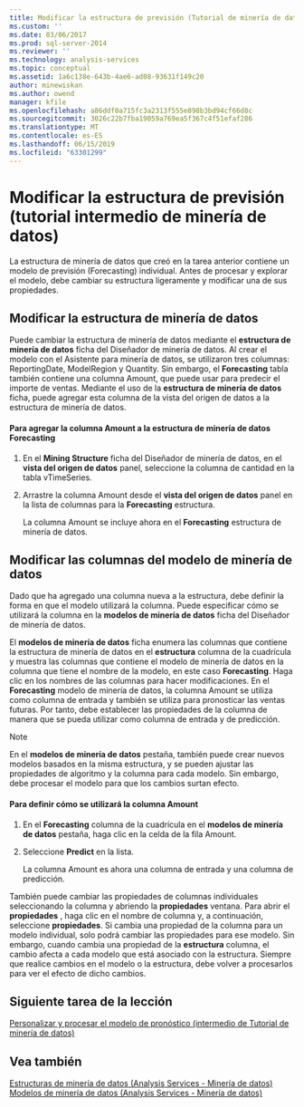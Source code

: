 ```yaml
---
title: Modificar la estructura de previsión (Tutorial de minería de datos intermedios) | Microsoft Docs
ms.custom: ''
ms.date: 03/06/2017
ms.prod: sql-server-2014
ms.reviewer: ''
ms.technology: analysis-services
ms.topic: conceptual
ms.assetid: 1a6c138e-643b-4ae6-ad08-93631f149c20
author: minewiskan
ms.author: owend
manager: kfile
ms.openlocfilehash: a86ddf0a715fc3a2313f555e898b3bd94cf66d8c
ms.sourcegitcommit: 3026c22b7fba19059a769ea5f367c4f51efaf286
ms.translationtype: MT
ms.contentlocale: es-ES
ms.lasthandoff: 06/15/2019
ms.locfileid: "63301299"
---
```

# <a name="modifying-the-forecasting-structure-intermediate-data-mining-tutorial"></a>Modificar la estructura de previsión (tutorial intermedio de minería de datos)
  La estructura de minería de datos que creó en la tarea anterior contiene un modelo de previsión (Forecasting) individual. Antes de procesar y explorar el modelo, debe cambiar su estructura ligeramente y modificar una de sus propiedades.  
  
## <a name="modifying-the-mining-structure"></a>Modificar la estructura de minería de datos  
 Puede cambiar la estructura de minería de datos mediante el **estructura de minería de datos** ficha del Diseñador de minería de datos. Al crear el modelo con el Asistente para minería de datos, se utilizaron tres columnas: ReportingDate, ModelRegion y Quantity. Sin embargo, el **Forecasting** tabla también contiene una columna Amount, que puede usar para predecir el importe de ventas. Mediante el uso de la **estructura de minería de datos** ficha, puede agregar esta columna de la vista del origen de datos a la estructura de minería de datos.  
  
#### <a name="to-add-the-amount-column-to-the-forecasting-mining-structure"></a>Para agregar la columna Amount a la estructura de minería de datos Forecasting  
  
1.  En el **Mining Structure** ficha del Diseñador de minería de datos, en el **vista del origen de datos** panel, seleccione la columna de cantidad en la tabla vTimeSeries.  
  
2.  Arrastre la columna Amount desde el **vista del origen de datos** panel en la lista de columnas para la **Forecasting** estructura.  
  
     La columna Amount se incluye ahora en el **Forecasting** estructura de minería de datos.  
  
## <a name="modifying-the-columns-in-the-mining-model"></a>Modificar las columnas del modelo de minería de datos  
 Dado que ha agregado una columna nueva a la estructura, debe definir la forma en que el modelo utilizará la columna. Puede especificar cómo se utilizará la columna en la **modelos de minería de datos** ficha del Diseñador de minería de datos.  
  
 El **modelos de minería de datos** ficha enumera las columnas que contiene la estructura de minería de datos en el **estructura** columna de la cuadrícula y muestra las columnas que contiene el modelo de minería de datos en la columna que tiene el nombre de la modelo, en este caso **Forecasting**. Haga clic en los nombres de las columnas para hacer modificaciones. En el **Forecasting** modelo de minería de datos, la columna Amount se utiliza como columna de entrada y también se utiliza para pronosticar las ventas futuras. Por tanto, debe establecer las propiedades de la columna de manera que se pueda utilizar como columna de entrada y de predicción.  
  
> [!NOTE]  
>  En el **modelos de minería de datos** pestaña, también puede crear nuevos modelos basados en la misma estructura, y se pueden ajustar las propiedades de algoritmo y la columna para cada modelo. Sin embargo, debe procesar el modelo para que los cambios surtan efecto.  
  
#### <a name="to-define-how-the-amount-column-will-be-used"></a>Para definir cómo se utilizará la columna Amount  
  
1.  En el **Forecasting** columna de la cuadrícula en el **modelos de minería de datos** pestaña, haga clic en la celda de la fila Amount.  
  
2.  Seleccione **Predict** en la lista.  
  
     La columna Amount es ahora una columna de entrada y una columna de predicción.  
  
 También puede cambiar las propiedades de columnas individuales seleccionando la columna y abriendo la **propiedades** ventana. Para abrir el **propiedades** , haga clic en el nombre de columna y, a continuación, seleccione **propiedades**. Si cambia una propiedad de la columna para un modelo individual, solo podrá cambiar las propiedades para ese modelo. Sin embargo, cuando cambia una propiedad de la **estructura** columna, el cambio afecta a cada modelo que está asociado con la estructura. Siempre que realice cambios en el modelo o la estructura, debe volver a procesarlos para ver el efecto de dicho cambios.  
  
## <a name="next-task-in-lesson"></a>Siguiente tarea de la lección  
 [Personalizar y procesar el modelo de pronóstico &#40;intermedio de Tutorial de minería de datos&#41;](../../2014/tutorials/customize-process-forecasting-model-intermediate-data-mining-tutorial.md)  
  
## <a name="see-also"></a>Vea también  
 [Estructuras de minería de datos &#40;Analysis Services - Minería de datos&#41;](../../2014/analysis-services/data-mining/mining-structures-analysis-services-data-mining.md)   
 [Modelos de minería de datos &#40;Analysis Services - Minería de datos&#41;](../../2014/analysis-services/data-mining/mining-models-analysis-services-data-mining.md)  
  
  
